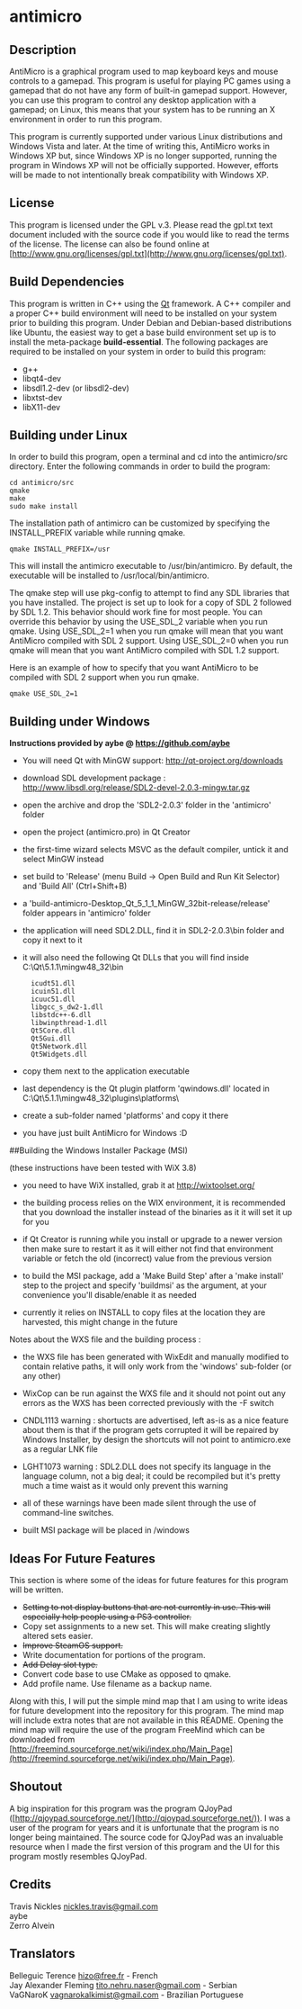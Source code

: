 # antimicro

## Description

AntiMicro is a graphical program used to map keyboard keys and mouse controls
to a gamepad. This program is useful for playing PC games using a gamepad that
do not have any form of built-in gamepad support. However, you can use this 
program to control any desktop application with a gamepad; on Linux, this
means that your system has to be running an X environment in order to run
this program.

This program is currently supported under various Linux
distributions and Windows Vista and later. At the time of writing this,
AntiMicro works in Windows XP but, since Windows XP is no longer supported,
running the program in Windows XP will not be officially supported.
However, efforts will be made to not intentionally break compatibility
with Windows XP.

## License

This program is licensed under the GPL v.3. Please read the gpl.txt text document
included with the source code if you would like to read the terms of the license.
The license can also be found online at
[http://www.gnu.org/licenses/gpl.txt](http://www.gnu.org/licenses/gpl.txt).

## Build Dependencies

This program is written in C++ using the [Qt](http://qt-project.org/)
framework. A C++ compiler and a proper C++ build environment will need to be
installed on your system prior to building this program. Under Debian and
Debian-based distributions like Ubuntu, the
easiest way to get a base build environment set up is to install the
meta-package **build-essential**. The following packages are required to be
installed on your system in order to build this program:

* g++
* libqt4-dev
* libsdl1.2-dev (or libsdl2-dev)
* libxtst-dev
* libX11-dev

## Building under Linux

In order to build this program, open a terminal and cd into the antimicro/src
directory. Enter the following commands in order to build the program:

    cd antimicro/src
    qmake
    make
    sudo make install

The installation path of antimicro can be customized by specifying the
INSTALL_PREFIX variable while running qmake.

    qmake INSTALL_PREFIX=/usr

This will install the antimicro executable to /usr/bin/antimicro.
By default, the executable will be installed to /usr/local/bin/antimicro.

The qmake step will use pkg-config to attempt to find any SDL
libraries that you have installed. The project is set up to
look for a copy of SDL 2 followed by SDL 1.2. This behavior should work
fine for most people. You can override this behavior by using the USE_SDL_2
variable when you run qmake. Using USE_SDL_2=1 when you run qmake will mean
that you want AntiMicro compiled with SDL 2 support. Using USE_SDL_2=0 when
you run qmake will mean that you want AntiMicro compiled with SDL 1.2 support.

Here is an example of how to specify that you want AntiMicro to be compiled
with SDL 2 support when you run qmake.

    qmake USE_SDL_2=1

## Building under Windows

**Instructions provided by aybe @ https://github.com/aybe**

* You will need Qt with MinGW support: http://qt-project.org/downloads

* download SDL development package : http://www.libsdl.org/release/SDL2-devel-2.0.3-mingw.tar.gz

* open the archive and drop the 'SDL2-2.0.3' folder in the 'antimicro' folder

* open the project (antimicro.pro) in Qt Creator

* the first-time wizard selects MSVC as the default compiler, untick it and select MinGW instead

* set build to 'Release' (menu Build -> Open Build and Run Kit Selector) and 'Build All' (Ctrl+Shift+B)

* a 'build-antimicro-Desktop_Qt_5_1_1_MinGW_32bit-release/release' folder appears in 'antimicro' folder

* the application will need SDL2.DLL, find it in SDL2-2.0.3\bin folder and copy it next to it

* it will also need the following Qt DLLs that you will find inside C:\Qt\5.1.1\mingw48_32\bin

        icudt51.dll
        icuin51.dll
        icuuc51.dll
        libgcc_s_dw2-1.dll
        libstdc++-6.dll
        libwinpthread-1.dll
        Qt5Core.dll
        Qt5Gui.dll
        Qt5Network.dll
        Qt5Widgets.dll

* copy them next to the application executable

* last dependency is the Qt plugin platform 'qwindows.dll' located in C:\Qt\5.1.1\mingw48_32\plugins\platforms\

* create a sub-folder named 'platforms' and copy it there

* you have just built AntiMicro for Windows :D

##Building the Windows Installer Package (MSI)

(these instructions have been tested with WiX 3.8)

* you need to have WiX installed, grab it at http://wixtoolset.org/

* the building process relies on the WIX environment, it is recommended that you download the installer instead of the binaries as it it will set it up for you

* if Qt Creator is running while you install or upgrade to a newer version then make sure to restart it as it will either not find that environment variable or fetch the old (incorrect) value from the previous version

* to build the MSI package, add a 'Make Build Step' after a 'make install' step to the project and specify 'buildmsi' as the argument, at your convenience you'll disable/enable it as needed

* currently it relies on INSTALL to copy files at the location they are harvested, this might change in the future

Notes about the WXS file and the building process :

* the WXS file has been generated with WixEdit and manually modified to contain relative paths, it will only work from the 'windows' sub-folder (or any other)

* WixCop can be run against the WXS file and it should not point out any errors as the WXS has been corrected previously with the -F switch

* CNDL1113 warning : shortucts are advertised, left as-is as a nice feature about them is that if the program gets corrupted it will be repaired by Windows Installer, by design the shortcuts will not point to antimicro.exe as a regular LNK file

* LGHT1073 warning : SDL2.DLL does not specify its language in the language column, not a big deal; it could be recompiled but it's pretty much a time waist as it would only prevent this warning

* all of these warnings have been made silent through the use of command-line switches.

* built MSI package will be placed in /windows

## Ideas For Future Features

This section is where some of the ideas for future features
for this program will be written.

* ~~Setting to not display buttons that are not currently in use.
This will especially help people using a PS3 controller.~~
* Copy set assignments to a new set. This will make creating
slightly altered sets easier.
* ~~Improve SteamOS support.~~
* Write documentation for portions of the program.
* ~~Add Delay slot type.~~
* Convert code base to use CMake as opposed to qmake.
* Add profile name. Use filename as a backup name.

Along with this, I will put the simple mind map that I am using to
write ideas for future development into the repository for this
program. The mind map will include extra notes that are not available in
this README. Opening the mind map will require the use of the program
FreeMind which can be downloaded from
[http://freemind.sourceforge.net/wiki/index.php/Main_Page](http://freemind.sourceforge.net/wiki/index.php/Main_Page).

## Shoutout

A big inspiration for this program was the program QJoyPad
([http://qjoypad.sourceforge.net/](http://qjoypad.sourceforge.net/)).
I was a user of the program for years and it is unfortunate that the
program is no longer being maintained. The source code for QJoyPad was an
invaluable resource when I made the first version of this program and the UI
for this program mostly resembles QJoyPad.

## Credits

Travis Nickles <nickles.travis@gmail.com>  
aybe  
Zerro Alvein

## Translators

Belleguic Terence <hizo@free.fr> - French  
Jay Alexander Fleming <tito.nehru.naser@gmail.com> - Serbian  
VaGNaroK <vagnarokalkimist@gmail.com> - Brazilian Portuguese
